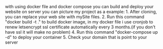 <Taco Shop>
with using docker file and docker compose you can build and deploy your website on server
you can picture my project as a example:
1. After cloning, you can replace your web site with
mySite files.
2. Run this command "docker build -t <your_image-name> ." to build docker image,
in my docker file i use cronjob to renew letsencrypt ssl certificate automatically
every 3 months.(if you don't have ssl it will make no problem)
4. Run this command "docker-compose up -d" to deploy your container
5. Check your domain that is point to your server
